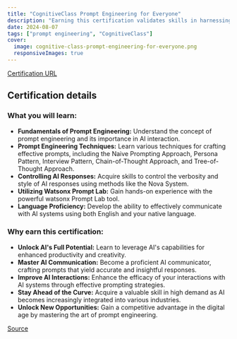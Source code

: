 ```yaml
---
title: "CognitiveClass Prompt Engineering for Everyone"
description: "Earning this certification validates skills in harnessing the power of AI through effective prompt engineering, demonstrating the ability to communicate complex ideas to AI systems and control the style, tone, and content of AI responses."
date: 2024-08-07
tags: ["prompt engineering", "CognitiveClass"]
cover:
  image: cognitive-class-prompt-engineering-for-everyone.png
  responsiveImages: true
---
```


[Certification URL](https://courses.cognitiveclass.ai/certificates/739fdebcb9dc4f3b8311d9a304bb68f1)

## Certification details

### What you will learn:

-   **Fundamentals of Prompt Engineering:** Understand the concept of prompt engineering and its importance in AI interaction.
-   **Prompt Engineering Techniques:** Learn various techniques for crafting effective prompts, including the Naive Prompting Approach, Persona Pattern, Interview Pattern, Chain-of-Thought Approach, and Tree-of-Thought Approach.
-   **Controlling AI Responses:** Acquire skills to control the verbosity and style of AI responses using methods like the Nova System.
-   **Utilizing Watsonx Prompt Lab:** Gain hands-on experience with the powerful watsonx Prompt Lab tool.
-   **Language Proficiency:** Develop the ability to effectively communicate with AI systems using both English and your native language.

### Why earn this certification:

-   **Unlock AI's Full Potential:** Learn to leverage AI's capabilities for enhanced productivity and creativity.
-   **Master AI Communication:** Become a proficient AI communicator, crafting prompts that yield accurate and insightful responses.
-   **Improve AI Interactions:** Enhance the efficacy of your interactions with AI systems through effective prompting strategies.
-   **Stay Ahead of the Curve:** Acquire a valuable skill in high demand as AI becomes increasingly integrated into various industries.
-   **Unlock New Opportunities:** Gain a competitive advantage in the digital age by mastering the art of prompt engineering.

[Source](https://cognitiveclass.ai/courses/prompt-engineering-for-everyone)
